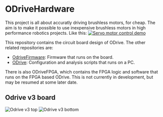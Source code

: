 # ODriveHardware
This project is all about accuratly driving brushless motors, for cheap. The aim is to make it possible to use inexpensive brushless motors in high performance robotics projects.
Like this:
[![Servo motor control demo](https://j.gifs.com/lYx7k6.gif)](https://www.youtube.com/watch?v=WT4E5nb3KtY)

This repository contains the circuit board design of ODrive. The other related repositories are:
* [OdriveFirmware](https://github.com/madcowswe/OdriveFirmware): Firmware that runs on the board.
* [ODrive](https://github.com/madcowswe/ODrive): Configuration and analysis scripts that runs on a PC.

There is also ODriveFPGA, which contains the FPGA logic and software that runs on the FPGA based ODrive. This is not currently in development, but may be resumed at some later date.

## Odrive v3 board
![Odrive v3 top](https://github.com/madcowswe/Servo/blob/master/two_ax_PCB/OdriveTop.PNG)
![Odrive v3 bottom](https://github.com/madcowswe/Servo/blob/master/two_ax_PCB/OdriveBot.PNG)

